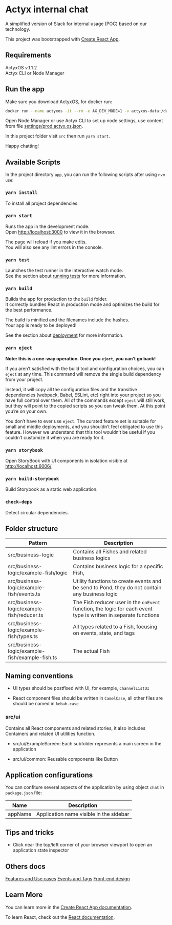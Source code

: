 # Actyx internal chat

A simplified version of Slack for internal usage (POC) based on our technology.

This project was bootstrapped with [Create React App](https://github.com/facebook/create-react-app).

## Requirements

ActyxOS v.1.1.2\
Actyx CLI or Node Manager

## Run the app

Make sure you download ActyxOS, for docker run:

```bash
docker run --name actyxos -it --rm -e AX_DEV_MODE=1 -v actyxos-data:/data --privileged -p 4001:4001 -p 4457:4457 -p 127.0.0.1:4243:4243 -p 127.0.0.1:4454:4454 actyx/os
```

Open Node Manager or use Actyx CLI to set up node settings, use content from file [settings/prod.actyx.os.json](./settings/prod.actyx.os.json).

In this project folder visit `src` then run `yarn start`.

Happy chatting!

## Available Scripts

In the project directory `app`, you can run the following scripts after using `nvm use`:

### `yarn install`

To install all project dependencies.

### `yarn start`

Runs the app in the development mode.\
Open [http://localhost:3000](http://localhost:3000) to view it in the browser.

The page will reload if you make edits.\
You will also see any lint errors in the console.

### `yarn test`

Launches the test runner in the interactive watch mode.\
See the section about [running tests](https://facebook.github.io/create-react-app/docs/running-tests) for more information.

### `yarn build`

Builds the app for production to the `build` folder.\
It correctly bundles React in production mode and optimizes the build for the best performance.

The build is minified and the filenames include the hashes.\
Your app is ready to be deployed!

See the section about [deployment](https://facebook.github.io/create-react-app/docs/deployment) for more information.

### `yarn eject`

**Note: this is a one-way operation. Once you `eject`, you can’t go back!**

If you aren’t satisfied with the build tool and configuration choices, you can `eject` at any time. This command will remove the single build dependency from your project.

Instead, it will copy all the configuration files and the transitive dependencies (webpack, Babel, ESLint, etc) right into your project so you have full control over them. All of the commands except `eject` will still work, but they will point to the copied scripts so you can tweak them. At this point you’re on your own.

You don’t have to ever use `eject`. The curated feature set is suitable for small and middle deployments, and you shouldn’t feel obligated to use this feature. However we understand that this tool wouldn’t be useful if you couldn’t customize it when you are ready for it.

### `yarn storybook`

Open StoryBook with UI components in isolation visible at <http://localhost:6006/>

### `yarn build-storybook`

Build Storybook as a static web application.

### `check-deps`

Detect circular dependencies.

## Folder structure

| Pattern                                         | Description                                                                                                     |
|-------------------------------------------------|-----------------------------------------------------------------------------------------------------------------|
| src/business-logic                              | Contains all Fishes and related business logics                                                                 |
| src/business-logic/example-fish/logic           | Contains business logic for a specific Fish,                                                                    |
| src/business-logic/example-fish/events.ts       | Utility functions to create events and be send to Pond, they do not contain any business logic                  |
| src/business-logic/example-fish/reducer.ts      | The Fish reducer user in the `onEvent` function, the logic for each event type is written in separate functions |
| src/business-logic/example-fish/types.ts        | All types related to a Fish, focusing on events, state, and tags                                                |
| src/business-logic/example-fish/example-fish.ts | The actual Fish                                                                                                 |

## Naming conventions

- UI types should be postfixed with UI, for example, `ChannelListUI`

- React component files should be written in `CamelCase`, all other files are should be named in `kebab-case`

### src/ui

Contains all React components and related stories, it also includes Containers and related UI utilities function.

- src/ui/ExampleScreen: Each subfolder represents a main screen in the application

- src/ui/common: Reusable components like Button

## Application configurations

You can confiture several aspects of the application by using object `chat` in `package.json` file:

| Name    | Description                             |
|---------|-----------------------------------------|
| appName | Application name visible in the sidebar |

## Tips and tricks

- Click near the top/left corner of your browser viewport to open an application state inspector

## Others docs

[Features and Use cases](./docs/features-use-cases.md)
[Events and Tags](./docs/events-tags-overview.md)
[Front-end design](./docs/fe-design.md)

## Learn More

You can learn more in the [Create React App documentation](https://facebook.github.io/create-react-app/docs/getting-started).

To learn React, check out the [React documentation](https://reactjs.org/).
